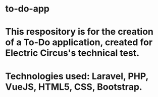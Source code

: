 # to-do-app
# This respository is for the creation of a To-Do application, created for Electric Circus's technical test.
# Technologies used: Laravel, PHP, VueJS, HTML5, CSS, Bootstrap.
